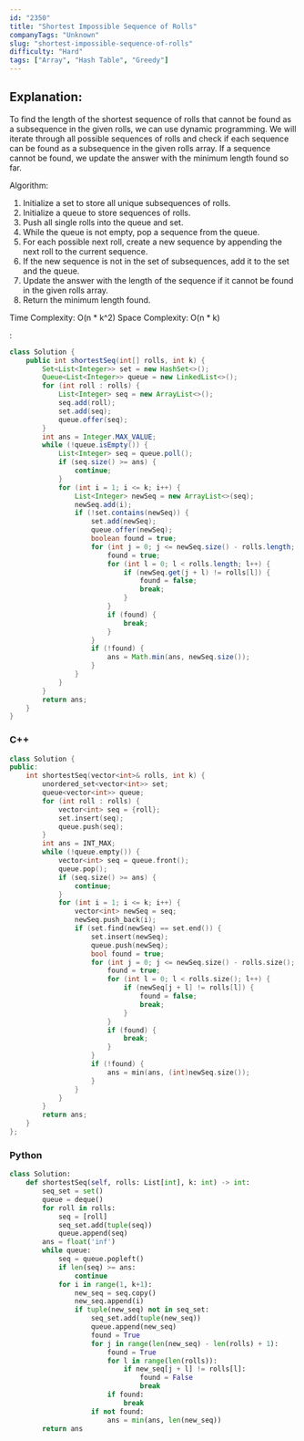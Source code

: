 ```yaml
---
id: "2350"
title: "Shortest Impossible Sequence of Rolls"
companyTags: "Unknown"
slug: "shortest-impossible-sequence-of-rolls"
difficulty: "Hard"
tags: ["Array", "Hash Table", "Greedy"]
---
```


## Explanation:
To find the length of the shortest sequence of rolls that cannot be found as a subsequence in the given rolls, we can use dynamic programming. We will iterate through all possible sequences of rolls and check if each sequence can be found as a subsequence in the given rolls array. If a sequence cannot be found, we update the answer with the minimum length found so far.

Algorithm:
1. Initialize a set to store all unique subsequences of rolls.
2. Initialize a queue to store sequences of rolls.
3. Push all single rolls into the queue and set.
4. While the queue is not empty, pop a sequence from the queue.
5. For each possible next roll, create a new sequence by appending the next roll to the current sequence.
6. If the new sequence is not in the set of subsequences, add it to the set and the queue.
7. Update the answer with the length of the sequence if it cannot be found in the given rolls array.
8. Return the minimum length found.

Time Complexity: O(n * k^2)
Space Complexity: O(n * k)

:

```java
class Solution {
    public int shortestSeq(int[] rolls, int k) {
        Set<List<Integer>> set = new HashSet<>();
        Queue<List<Integer>> queue = new LinkedList<>();
        for (int roll : rolls) {
            List<Integer> seq = new ArrayList<>();
            seq.add(roll);
            set.add(seq);
            queue.offer(seq);
        }
        int ans = Integer.MAX_VALUE;
        while (!queue.isEmpty()) {
            List<Integer> seq = queue.poll();
            if (seq.size() >= ans) {
                continue;
            }
            for (int i = 1; i <= k; i++) {
                List<Integer> newSeq = new ArrayList<>(seq);
                newSeq.add(i);
                if (!set.contains(newSeq)) {
                    set.add(newSeq);
                    queue.offer(newSeq);
                    boolean found = true;
                    for (int j = 0; j <= newSeq.size() - rolls.length; j++) {
                        found = true;
                        for (int l = 0; l < rolls.length; l++) {
                            if (newSeq.get(j + l) != rolls[l]) {
                                found = false;
                                break;
                            }
                        }
                        if (found) {
                            break;
                        }
                    }
                    if (!found) {
                        ans = Math.min(ans, newSeq.size());
                    }
                }
            }
        }
        return ans;
    }
}
```

### C++
```cpp
class Solution {
public:
    int shortestSeq(vector<int>& rolls, int k) {
        unordered_set<vector<int>> set;
        queue<vector<int>> queue;
        for (int roll : rolls) {
            vector<int> seq = {roll};
            set.insert(seq);
            queue.push(seq);
        }
        int ans = INT_MAX;
        while (!queue.empty()) {
            vector<int> seq = queue.front();
            queue.pop();
            if (seq.size() >= ans) {
                continue;
            }
            for (int i = 1; i <= k; i++) {
                vector<int> newSeq = seq;
                newSeq.push_back(i);
                if (set.find(newSeq) == set.end()) {
                    set.insert(newSeq);
                    queue.push(newSeq);
                    bool found = true;
                    for (int j = 0; j <= newSeq.size() - rolls.size(); j++) {
                        found = true;
                        for (int l = 0; l < rolls.size(); l++) {
                            if (newSeq[j + l] != rolls[l]) {
                                found = false;
                                break;
                            }
                        }
                        if (found) {
                            break;
                        }
                    }
                    if (!found) {
                        ans = min(ans, (int)newSeq.size());
                    }
                }
            }
        }
        return ans;
    }
};
```

### Python
```python
class Solution:
    def shortestSeq(self, rolls: List[int], k: int) -> int:
        seq_set = set()
        queue = deque()
        for roll in rolls:
            seq = [roll]
            seq_set.add(tuple(seq))
            queue.append(seq)
        ans = float('inf')
        while queue:
            seq = queue.popleft()
            if len(seq) >= ans:
                continue
            for i in range(1, k+1):
                new_seq = seq.copy()
                new_seq.append(i)
                if tuple(new_seq) not in seq_set:
                    seq_set.add(tuple(new_seq))
                    queue.append(new_seq)
                    found = True
                    for j in range(len(new_seq) - len(rolls) + 1):
                        found = True
                        for l in range(len(rolls)):
                            if new_seq[j + l] != rolls[l]:
                                found = False
                                break
                        if found:
                            break
                    if not found:
                        ans = min(ans, len(new_seq))
        return ans
```